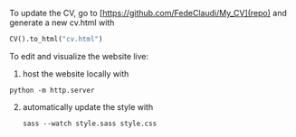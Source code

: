 To update the CV, go to [https://github.com/FedeClaudi/My_CV](repo) and generate a new cv.html with
```python
CV().to_html("cv.html")
```

To edit and visualize the website live:
1. host the website locally with
```
python -m http.server 
```
2. automatically update the style with
   ```
   sass --watch style.sass style.css
   ```